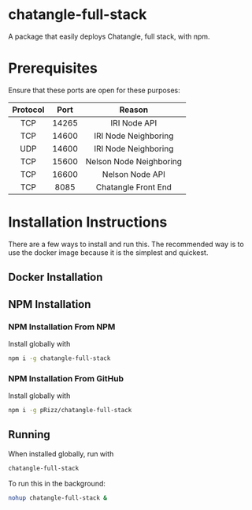 # chatangle-full-stack
A package that easily deploys Chatangle, full stack, with npm.

# Prerequisites

Ensure that these ports are open for these purposes:

| Protocol |  Port |          Reason         |
|:--------:|:-----:|:-----------------------:|
|    TCP   | 14265 |       IRI Node API      |
|    TCP   | 14600 |   IRI Node Neighboring  |
|    UDP   | 14600 |   IRI Node Neighboring  |
|    TCP   | 15600 | Nelson Node Neighboring |
|    TCP   | 16600 |     Nelson Node API     |
|    TCP   |  8085 |   Chatangle Front End   |

# Installation Instructions

There are a few ways to install and run this. The recommended way is to use the docker image because it is the simplest and quickest.

## Docker Installation

## NPM Installation

### NPM Installation From NPM

Install globally with

```bash
npm i -g chatangle-full-stack
```

### NPM Installation From GitHub

Install globally with

```bash
npm i -g pRizz/chatangle-full-stack
```

## Running
When installed globally, run with

```bash
chatangle-full-stack
```

To run this in the background:

```bash
nohup chatangle-full-stack &
```
